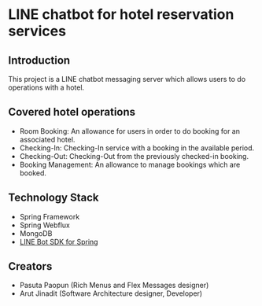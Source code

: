 # LINE chatbot for hotel reservation services

## Introduction
This project is a LINE chatbot messaging server which allows users to do operations with a hotel.

## Covered hotel operations
* Room Booking: An allowance for users in order to do booking for an associated hotel.
* Checking-In: Checking-In service with a booking in the available period.
* Checking-Out: Checking-Out from the previously checked-in booking.
* Booking Management: An allowance to manage bookings which are booked.

## Technology Stack
* Spring Framework
* Spring Webflux
* MongoDB
* [LINE Bot SDK for Spring](https://github.com/line/line-bot-sdk-java)

## Creators
* Pasuta Paopun (Rich Menus and Flex Messages designer)
* Arut Jinadit (Software Architecture designer, Developer)
